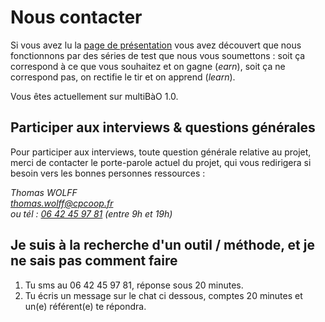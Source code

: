 # Nous contacter

Si vous avez lu la [page de présentation](http://www.multibao.org/page/presentation) vous avez découvert que nous fonctionnons par des séries de test que nous vous soumettons : soit ça correspond à ce que vous souhaitez et on gagne (*earn*), soit ça ne correspond pas, on rectifie le tir et on apprend (*learn*). 

Vous êtes actuellement sur multiBàO 1.0.

Participer aux interviews & questions générales 
---
Pour participer aux interviews, toute question générale relative au projet, merci de contacter le porte-parole actuel du projet, qui vous redirigera si besoin vers les bonnes personnes ressources :

*Thomas WOLFF*  
*[thomas.wolff@cpcoop.fr](mailto:thomas.wolff@cpcoop.fr)*  
*ou tél : [06 42 45 97 81](tel:33642459781) (entre 9h et 19h)*  

Je suis à la recherche d'un outil / méthode, et je ne sais pas comment faire
---
1. Tu sms au 06 42 45 97 81, réponse sous 20 minutes.
2. Tu écris un message sur le chat ci dessous, comptes 20 minutes et un(e) référent(e) te répondra.




